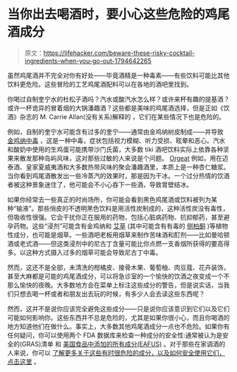 # 当你出去喝酒时，要小心这些危险的鸡尾酒成分

> 原文：<https://lifehacker.com/beware-these-risky-cocktail-ingredients-when-you-go-out-1794642265>

虽然鸡尾酒并不完全对你有好处——毕竟酒精是一种毒素——有些饮料可能比其他饮料更危险。这些冒险的工艺鸡尾酒配料可以在各地的酒吧里找到。



你喝过自制奎宁水的杜松子酒吗？汽水或酸汽水怎么样？或许来杯有趣的提基酒？或许一杯诡异的冒着烟的大锅潘趣酒？这些都是美味的鸡尾酒选择，但是正如《饮酒》杂志的 M. Carrie Allan(没有关系)解释的 ，它们在某些情况下也是危险的。

例如，自制的奎宁水可能含有过多的奎宁——通常由金鸡纳树皮制成——并导致 [金鸡纳中毒](https://en.wikipedia.org/wiki/Cinchonism) ，这是一种中毒，症状包括视力模糊、听力受损、眩晕和恶心。汽水和酸奶中使用的生鸡蛋可能携带沙门氏菌，大多数 tiki 酒吧饮料实际上依靠各种坚果来散发那种岛屿风味，这对那些过敏的人来说是个问题。 [Orgeat](https://en.wikipedia.org/wiki/Orgeat_syrup) 例如，用在迈泰酒、皇家夏威夷酒和大多数热带风味的聚会潘趣酒里，本质上是一种杏仁糖浆。当你看到鸡尾酒散发出一些冷蒸汽的效果时，那是因为干冰。一个过分热情的饮酒者被这种景象迷住了，他可能会不小心吞下一些酒，导致胃壁结冰。

如果你经常去一些真正的时尚场所，你可能会看到黑色鸡尾酒或饮料被列为某种“输液”。那些俏皮的不透明黑色饮料是用活性炭制成的，这种活性炭没有毒性，但吸收性很强。它会干扰你正在服用的药物，包括心脏病药物、抗抑郁药，甚至避孕药物。这些“浸剂”可能含有金鸡纳和 [艾草](https://en.wikipedia.org/wiki/Artemisia_absinthium) (其中可能含有有毒的 [侧柏酮](https://en.wikipedia.org/wiki/Thujone) )等植物性成分，也可能是烟草。一些酒吧老板用烟草来制作苦味酒和酊剂——比如曼哈顿酒或老式酒——但这类浸剂中的尼古丁含量可能比你点燃一支香烟所获得的要高得多。以这种方式摄入过多的烟草可能会导致尼古丁中毒。

然而，这还不是全部，未清洗的柑橘皮、接骨木果、葡萄柚、肉豆蔻、花卉装饰，甚至大麻都是可能的鸡尾酒成分，可以将急诊室的一个愉快的饮酒之夜变成一个不那么愉快的夜晚。大多数地方会在菜单上标注这些成分的警告，但是说实话，当我们只想去喝一杯或者和朋友出去玩的时候，有多少人会去读这些东西呢？

然而，这并不是说你应该完全避免这些成分——只是说你应该意识到它们以及它们可能如何影响你。这些东西并不总是危险的，尤其是如果你很小心，而且你喝酒的地方知道他们在做什么。事实上，大多数其他鸡尾酒成分一点也不危险。如果你有任何疑问，你可以使用两个 FDA 数据库来检查一种成分的安全性:通常被认为是安全的(GRAS)清单 和 [美国食品中添加的所有成分(EAFUS)](https://www.accessdata.fda.gov/scripts/fcn/fcnnavigation.cfm?rpt=eafuslisting) 。对于那些在家调酒的人来说，你可以 [了解更多关于这些有时很危险的成分，以及如何安全使用它们，点击这里](http://imbibemagazine.com/dangerous-drinks/) 。